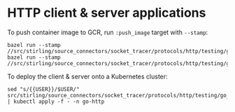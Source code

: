 # HTTP client & server applications

To push container image to GCR, run `:push_image` target with `--stamp`:

```
bazel run --stamp //src/stirling/source_connectors/socket_tracer/protocols/http/testing/go_http_client:push_image
bazel run --stamp //src/stirling/source_connectors/socket_tracer/protocols/http/testing/go_http_server:push_image
```

To deploy the client & server onto a Kubernetes cluster:

```
sed "s/{{USER}}/$USER/" src/stirling/source_connectors/socket_tracer/protocols/http/testing/go_http_{client,server}/deployment.yaml | kubectl apply -f - -n go-http
```
